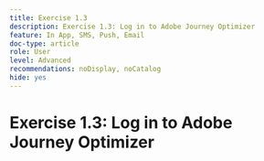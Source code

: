 ```yaml
---
title: Exercise 1.3
description: Exercise 1.3: Log in to Adobe Journey Optimizer
feature: In App, SMS, Push, Email
doc-type: article
role: User
level: Advanced
recommendations: noDisplay, noCatalog
hide: yes
---
```


# Exercise 1.3: Log in to Adobe Journey Optimizer
